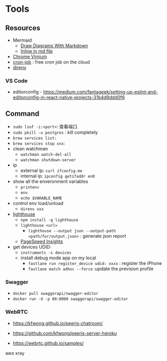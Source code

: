 # Tools
## Resources
- Mermaid
    - [Draw Diagrams With Markdown](https://support.typora.io/Draw-Diagrams-With-Markdown/)
    - [Inline in md file](https://mermaidjs.github.io/)
- [Chrome Vimium](./chrome-vimium.md)
- [cron-job](https://cron-job.org/en/) : free cron job on the cloud
- [direnv](https://direnv.net/)

### VS Code

- editorconfig -  https://medium.com/fantageek/setting-up-eslint-and-editorconfig-in-react-native-projects-31b4d9ddd0f6

## Command

- `sudo lsof -i:<port>`: 查看端口
- `sudo pkill -u postgres` : kill completely
- `brew services list:`
- `brew services stop xxx`:
- clean watchman
  - `watchman watch-del-all`
  - `watchman shutdown-server`
- ip
  - external ip: `curl ifconfig.me`
  - internal ip:  `ipconfig getifaddr en0`
- show all the enveronment variables
  - `printenv`
  - `env`
  - `echo $VARABLE_NAME`
- control env load/unload
  - `direnv xxx`
- [lighthouse](https://developers.google.com/web/tools/lighthouse#devtools)
  - `npm install -g lighthouse`
  - `lighthouse <url>`
    - `lighthouse --output json --output-path <path/for/output.json>` : generate json report
  - [PageSpeed Insights](https://developers.google.com/web/tools/lighthouse#devtools)
- get devices UDID:
  - `instruments -s devices`
  - install debug mode app on my local
    - `fastlane run register_device udid: xxxx` : register the iPhone
    - `fastlane match adhoc --force` :update the prevision profile

### Swagger

- `docker pull swaggerapi/swagger-editor`
- `docker run -d -p 80:8080 swaggerapi/swagger-editor`

### WebRTC

- https://kfwong.github.io/peerjs-chatroom/

- https://github.com/kfwong/peerjs-server-heroku
- https://webrtc.github.io/samples/

aws xray
